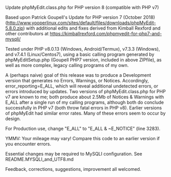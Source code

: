 Update phpMyEdit.class.php for PHP version 8 (compatible with PHP v7)

Based upon Patrick Goupell's Update for PHP version 7 (October 2018)
  (http://www.yooperlinux.com/sites/default/files/downloads/phpMyEdit-5.8.0.zip)
  with additional edits and fixes derived from Kimball Rexford and other
  contributors at https://kimballrexford.com/phpmyedit-for-php7-and-mysqli/

Tested under PHP v8.0.13 (Windows, Android/Termux), v7.3.3 (Windows), and v7.4.1 (Linux/Centos7),
using a basic calling program generated by phpMyEditSetup.php (Goupell PHP7 version, included in above ZIPfile), as well as more complex, legacy calling programs of my own.

A (perhaps naive) goal of this release was to produce a Development version that generates no Errors, Warnings, or Notices. Accordingly, error_reporting=E_ALL, which will reveal additional undetected errors, or errors introduced by updates.
Two versions of phpMyEdit.class.php for PHP v7 are known to me; both produce about 2.5Mb of Notices & Warnings with E_ALL after a single run of my calling programs, although both do conclude successfully in PHP v7 (both throw fatal errors in PHP v8). Earlier versions of phpMyEdit had similar error rates. Many of these errors seem to occur by design.

For Production use, change "E_ALL" to "E_ALL & ~E_NOTICE" (line 3283).

YMMV: Your mileage may vary! Compare this code to an earlier version if you encounter errors.

Essential changes may be required to MySQLI configuration. See README.MYSQLI_and_UTF8.md

Feedback, corrections, suggestions, improvement all welcomed.
